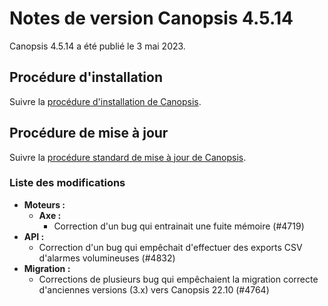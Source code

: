 # Notes de version Canopsis 4.5.14

Canopsis 4.5.14 a été publié le 3 mai 2023.

## Procédure d'installation

Suivre la [procédure d'installation de Canopsis](../guide-administration/installation/index.md).

## Procédure de mise à jour

Suivre la [procédure standard de mise à jour de Canopsis](../guide-administration/mise-a-jour/index.md).

### Liste des modifications

*  **Moteurs :**
    *  **Axe :**
        * Correction d'un bug qui entrainait une fuite mémoire (#4719)
*  **API :**
    * Correction d'un bug qui empêchait d'effectuer des exports CSV d'alarmes volumineuses (#4832)
*  **Migration :**
    * Corrections de plusieurs bug qui empêchaient la migration correcte d'anciennes versions (3.x) vers Canopsis 22.10 (#4764)

